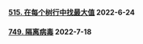 #### [515. 在每个树行中找最大值](https://leetcode.cn/problems/find-largest-value-in-each-tree-row/)	2022-6-24

#### [749. 隔离病毒](https://leetcode.cn/problems/contain-virus/)	2022-7-18